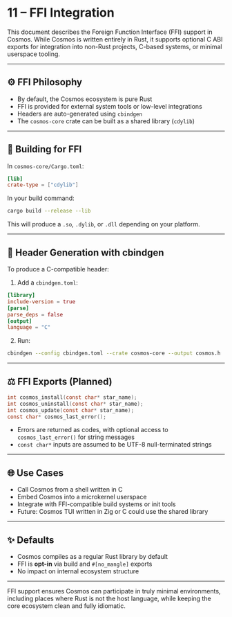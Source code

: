 # 11 – FFI Integration

This document describes the Foreign Function Interface (FFI) support in Cosmos. While Cosmos is written entirely in Rust, it supports optional C ABI exports for integration into non-Rust projects, C-based systems, or minimal userspace tooling.

---

## ⚙️ FFI Philosophy
- By default, the Cosmos ecosystem is pure Rust
- FFI is provided for external system tools or low-level integrations
- Headers are auto-generated using `cbindgen`
- The `cosmos-core` crate can be built as a shared library (`cdylib`)

---

## 🔧 Building for FFI

In `cosmos-core/Cargo.toml`:
```toml
[lib]
crate-type = ["cdylib"]
```

In your build command:
```bash
cargo build --release --lib
```

This will produce a `.so`, `.dylib`, or `.dll` depending on your platform.

---

## 🔮 Header Generation with cbindgen

To produce a C-compatible header:

1. Add a `cbindgen.toml`:
```toml
[library]
include-version = true
[parse]
parse_deps = false
[output]
language = "C"
```

2. Run:
```bash
cbindgen --config cbindgen.toml --crate cosmos-core --output cosmos.h
```

---

## ⚖️ FFI Exports (Planned)

```c
int cosmos_install(const char* star_name);
int cosmos_uninstall(const char* star_name);
int cosmos_update(const char* star_name);
const char* cosmos_last_error();
```

- Errors are returned as codes, with optional access to `cosmos_last_error()` for string messages
- `const char*` inputs are assumed to be UTF-8 null-terminated strings

---

## 🌐 Use Cases
- Call Cosmos from a shell written in C
- Embed Cosmos into a microkernel userspace
- Integrate with FFI-compatible build systems or init tools
- Future: Cosmos TUI written in Zig or C could use the shared library

---

## ✨ Defaults
- Cosmos compiles as a regular Rust library by default
- FFI is **opt-in** via build and `#[no_mangle]` exports
- No impact on internal ecosystem structure

---

FFI support ensures Cosmos can participate in truly minimal environments, including places where Rust is not the host language, while keeping the core ecosystem clean and fully idiomatic.

